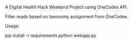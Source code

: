 A Digital Health Hack Weekend Project using OneCodex API. 

Filter reads based on taxonomy assignment from OneCodex.

Usage: 

pip install -r requirements
python webapp.py

